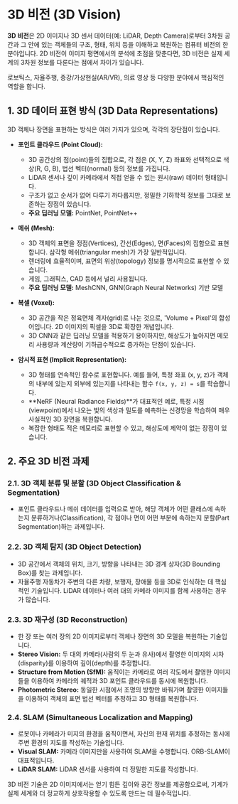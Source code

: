 # 3D 비전 (3D Vision)

**3D 비전**은 2D 이미지나 3D 센서 데이터(예: LiDAR, Depth Camera)로부터 3차원 공간과 그 안에 있는 객체들의 구조, 형태, 위치 등을 이해하고 복원하는 컴퓨터 비전의 한 분야입니다. 2D 비전이 이미지 평면에서의 분석에 초점을 맞춘다면, 3D 비전은 실제 세계의 3차원 정보를 다룬다는 점에서 차이가 있습니다.

로보틱스, 자율주행, 증강/가상현실(AR/VR), 의료 영상 등 다양한 분야에서 핵심적인 역할을 합니다.

## 1. 3D 데이터 표현 방식 (3D Data Representations)

3D 객체나 장면을 표현하는 방식은 여러 가지가 있으며, 각각의 장단점이 있습니다.

- **포인트 클라우드 (Point Cloud):**
  - 3D 공간상의 점(point)들의 집합으로, 각 점은 (X, Y, Z) 좌표와 선택적으로 색상(R, G, B), 법선 벡터(normal) 등의 정보를 가집니다.
  - LiDAR 센서나 깊이 카메라에서 직접 얻을 수 있는 원시(raw) 데이터 형태입니다.
  - 구조가 없고 순서가 없어 다루기 까다롭지만, 정밀한 기하학적 정보를 그대로 보존하는 장점이 있습니다.
  - **주요 딥러닝 모델:** PointNet, PointNet++

- **메쉬 (Mesh):**
  - 3D 객체의 표면을 정점(Vertices), 간선(Edges), 면(Faces)의 집합으로 표현합니다. 삼각형 메쉬(triangular mesh)가 가장 일반적입니다.
  - 렌더링에 효율적이며, 표면의 위상(topology) 정보를 명시적으로 표현할 수 있습니다.
  - 게임, 그래픽스, CAD 등에서 널리 사용됩니다.
  - **주요 딥러닝 모델:** MeshCNN, GNN(Graph Neural Networks) 기반 모델

- **복셀 (Voxel):**
  - 3D 공간을 작은 정육면체 격자(grid)로 나눈 것으로, 'Volume + Pixel'의 합성어입니다. 2D 이미지의 픽셀을 3D로 확장한 개념입니다.
  - 3D CNN과 같은 딥러닝 모델을 적용하기 용이하지만, 해상도가 높아지면 메모리 사용량과 계산량이 기하급수적으로 증가하는 단점이 있습니다.

- **암시적 표현 (Implicit Representation):**
  - 3D 형태를 연속적인 함수로 표현합니다. 예를 들어, 특정 좌표 (x, y, z)가 객체의 내부에 있는지 외부에 있는지를 나타내는 함수 `f(x, y, z) = s`를 학습합니다.
  - **NeRF (Neural Radiance Fields)**가 대표적인 예로, 특정 시점(viewpoint)에서 나오는 빛의 색상과 밀도를 예측하는 신경망을 학습하여 매우 사실적인 3D 장면을 복원합니다.
  - 복잡한 형태도 적은 메모리로 표현할 수 있고, 해상도에 제약이 없는 장점이 있습니다.

## 2. 주요 3D 비전 과제

### 2.1. 3D 객체 분류 및 분할 (3D Object Classification & Segmentation)

- 포인트 클라우드나 메쉬 데이터를 입력으로 받아, 해당 객체가 어떤 클래스에 속하는지 분류하거나(Classification), 각 점이나 면이 어떤 부분에 속하는지 분할(Part Segmentation)하는 과제입니다.

### 2.2. 3D 객체 탐지 (3D Object Detection)

- 3D 공간에서 객체의 위치, 크기, 방향을 나타내는 3D 경계 상자(3D Bounding Box)를 찾는 과제입니다.
- 자율주행 자동차가 주변의 다른 차량, 보행자, 장애물 등을 3D로 인식하는 데 핵심적인 기술입니다. LiDAR 데이터나 여러 대의 카메라 이미지를 함께 사용하는 경우가 많습니다.

### 2.3. 3D 재구성 (3D Reconstruction)

- 한 장 또는 여러 장의 2D 이미지로부터 객체나 장면의 3D 모델을 복원하는 기술입니다.
- **Stereo Vision:** 두 대의 카메라(사람의 두 눈과 유사)에서 촬영한 이미지의 시차(disparity)를 이용하여 깊이(depth)를 추정합니다.
- **Structure from Motion (SfM):** 움직이는 카메라로 여러 각도에서 촬영한 이미지들을 이용하여 카메라의 궤적과 3D 포인트 클라우드를 동시에 복원합니다.
- **Photometric Stereo:** 동일한 시점에서 조명의 방향만 바꿔가며 촬영한 이미지들을 이용하여 객체의 표면 법선 벡터를 추정하고 3D 형태를 복원합니다.

### 2.4. SLAM (Simultaneous Localization and Mapping)

- 로봇이나 카메라가 미지의 환경을 움직이면서, 자신의 현재 위치를 추정하는 동시에 주변 환경의 지도를 작성하는 기술입니다.
- **Visual SLAM:** 카메라 이미지만을 사용하여 SLAM을 수행합니다. ORB-SLAM이 대표적입니다.
- **LiDAR SLAM:** LiDAR 센서를 사용하여 더 정밀한 지도를 작성합니다.

3D 비전 기술은 2D 이미지에서는 얻기 힘든 깊이와 공간 정보를 제공함으로써, 기계가 실제 세계와 더 정교하게 상호작용할 수 있도록 만드는 데 필수적입니다.
